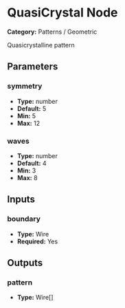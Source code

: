 
# QuasiCrystal Node

**Category:** Patterns / Geometric

Quasicrystalline pattern

## Parameters


### symmetry
- **Type:** number
- **Default:** 5
- **Min:** 5
- **Max:** 12



### waves
- **Type:** number
- **Default:** 4
- **Min:** 3
- **Max:** 8



## Inputs


### boundary
- **Type:** Wire
- **Required:** Yes



## Outputs


### pattern
- **Type:** Wire[]




